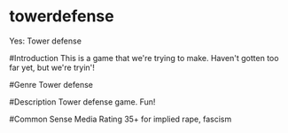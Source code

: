 # towerdefense
Yes: Tower defense

#Introduction 
This is a game that we're trying to make. Haven't gotten too far yet, but we're tryin'!

#Genre 
Tower defense

#Description
Tower defense game. Fun!

#Common Sense Media Rating
35+ for implied rape, fascism
